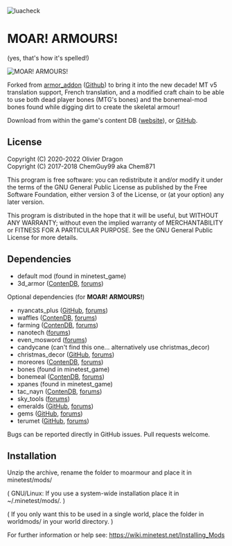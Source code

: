 ![luacheck](https://github.com/dacmot/moarmour/actions/workflows/luacheck.yml/badge.svg)

MOAR! ARMOURS!
================

(yes, that's how it's spelled!)

![MOAR! ARMOURS!](https://raw.githubusercontent.com/dacmot/moarmour/master/screenshot_20180211_181156.png)

Forked from [armor_addon](https://forum.minetest.net/viewtopic.php?t=18403) ([Github](https://github.com/Chemguy99/armor_addon)) to bring it into the new decade! MT v5 translation support, French translation, and a modified craft chain to be able to use both dead player bones (MTG's bones) and the bonemeal-mod bones found while digging dirt to create the skeletal armour!

Download from within the game's content DB ([website](https://content.minetest.net/packages/Duvalon/moarmour/)), or [GitHub](https://github.com/dacmot/moarmour/releases).

License
-------

Copyright (C) 2020-2022  Olivier Dragon</br>
Copyright (C) 2017-2018  ChemGuy99 aka Chem871

This program is free software: you can redistribute it and/or modify
it under the terms of the GNU General Public License as published by
the Free Software Foundation, either version 3 of the License, or
(at your option) any later version.

This program is distributed in the hope that it will be useful,
but WITHOUT ANY WARRANTY; without even the implied warranty of
MERCHANTABILITY or FITNESS FOR A PARTICULAR PURPOSE.  See the
GNU General Public License for more details.


Dependencies
------------

- default mod (found in minetest_game)
- 3d_armor ([ContenDB](https://content.minetest.net/packages/stu/3d_armor/), [forums](https://forum.minetest.net/viewtopic.php?t=4654))

Optional dependencies (for **MOAR! ARMOURS!**)

- nyancats_plus ([GitHub](https://github.com/red-001/nyancats_plus), [forums](https://forum.minetest.net/viewtopic.php?t=12106))
- waffles ([ContenDB](https://content.minetest.net/packages/GreenDimond/waffles/), [forums](https://forum.minetest.net/viewtopic.php?t=16669))
- farming ([ContenDB](https://content.minetest.net/packages/TenPlus1/farming/), [forums](https://forum.minetest.net/viewtopic.php?t=9019))
- nanotech ([forums](https://forum.minetest.net/viewtopic.php?t=6469))
- even_mosword ([forums](https://forum.minetest.net/viewtopic.php?t=11972))
- candycane (can't find this one... alternatively use christmas_decor)
- christmas_decor ([GitHub](https://github.com/GreenXenith/christmas_decor), [forums](https://forum.minetest.net/viewtopic.php?t=18958))
- moreores ([ContenDB](https://content.minetest.net/packages/Calinou/moreores/), [forums](https://forum.minetest.net/viewtopic.php?t=549))
- bones (found in minetest_game)
- bonemeal ([ContenDB](https://content.minetest.net/packages/TenPlus1/bonemeal/), [forums](https://forum.minetest.net/viewtopic.php?f=11&t=16446))
- xpanes (found in minetest_game)
- tac_nayn ([ContenDB](https://content.minetest.net/packages/GreenDimond/tac_nayn/), [forums](https://forum.minetest.net/viewtopic.php?t=13515))
- sky_tools ([forums](https://forum.minetest.net/viewtopic.php?f=9&t=18749))
- emeralds ([GitHub](https://github.com/CC10MAGIC/emeralds), [forums](https://forum.minetest.net/viewtopic.php?t=15485))
- gems ([GitHub](https://github.com/captainLAD/gems), [forums](https://forum.minetest.net/viewtopic.php?t=4294))
- terumet ([GitHub](https://github.com/Terumoc/terumet), [forums](https://forum.minetest.net/viewtopic.php?t=19194))

Bugs can be reported directly in GitHub issues. Pull requests welcome.

Installation
------------

Unzip the archive, rename the folder to moarmour and
place it in minetest/mods/

(  GNU/Linux: If you use a system-wide installation place
    it in ~/.minetest/mods/.  )

(  If you only want this to be used in a single world, place
    the folder in worldmods/ in your world directory.  )

For further information or help see:
https://wiki.minetest.net/Installing_Mods
